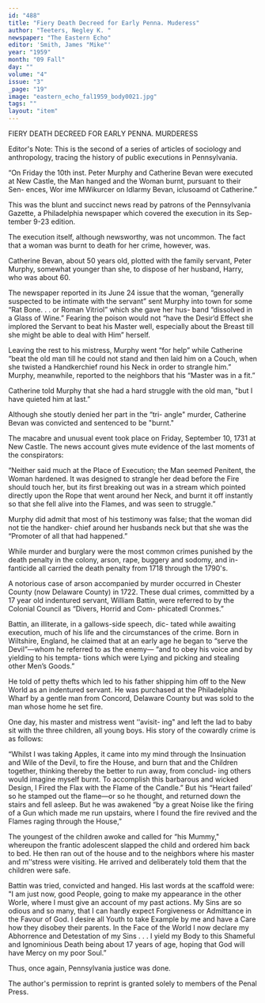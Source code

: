```yaml
---
id: "488"
title: "Fiery Death Decreed for Early Penna. Muderess"
author: "Teeters, Negley K. "
newspaper: "The Eastern Echo"
editor: 'Smith, James "Mike"'
year: "1959"
month: "09 Fall"
day: ""
volume: "4"
issue: "3"
_page: "19"
image: "eastern_echo_fal1959_body0021.jpg"
tags: ""
layout: "item"
---
```

FIERY DEATH DECREED FOR
EARLY PENNA. MURDERESS

Editor's Note: This is the second of a series of
articles of sociology and anthropology, tracing the
history of public executions in Pennsylvania.

“On Friday the 10th inst. Peter Murphy and
Catherine Bevan were executed at New Castle, the Man
hanged and the Woman burnt, pursuant to their Sen-
ences, Wor ime MWikurcer on Idlarmy Bevan, iclusoamd ot
Catherine.”

This was the blunt and succinct news read by
patrons of the Pennsylvania Gazette, a Philadelphia
newspaper which covered the execution in its Sep-
tember 9-23 edition.

The execution itself, although newsworthy, was
not uncommon. The fact that a woman was burnt to
death for her crime, however, was.

Catherine Bevan, about 50 years old, plotted with
the family servant, Peter Murphy, somewhat younger
than she, to dispose of her husband, Harry, who was
about 60.

The newspaper reported in its June 24 issue that
the woman, “generally suspected to be intimate with
the servant” sent Murphy into town for some “Rat
Bone. . . or Roman Vitriol” which she gave her hus-
band “dissolved in a Glass of Wine.” Fearing the
poison would not “have the Desir’d Effect she implored
the Servant to beat his Master well, especially about
the Breast till she might be able to deal with Him”
herself.

Leaving the rest to his mistress, Murphy went
“for help” while Catherine “beat the old man till he
could not stand and then laid him on a Couch, when
she twisted a Handkerchief round his Neck in order
to strangle him.” Murphy, meanwhile, reported to
the neighbors that his “Master was in a fit.”

Catherine told Murphy that she had a hard
struggle with the old man, "but I have quieted him
at last.”

Although she stoutly denied her part in the “tri-
angle" murder, Catherine Bevan was convicted and
sentenced to be "burnt."

The macabre and unusual event took place on
Friday, September 10, 1731 at New Castle. The news
account gives mute evidence of the last moments of the
conspirators:

“Neither said much at the Place of Execution; the
Man seemed Penitent, the Woman hardened. It was
designed to strangle her dead before the Fire should
touch her, but its first breaking out was in a stream
which pointed directly upon the Rope that went around
her Neck, and burnt it off instantly so that she fell alive
into the Flames, and was seen to struggle.”

Murphy did admit that most of his testimony
was false; that the woman did not tie the handker-
chief around her husbands neck but that she was
the “Promoter of all that had happened.”

While murder and burglary were the most
common crimes punished by the death penalty in the
colony, arson, rape, buggery and sodomy, and in-
fanticide all carried the death penalty from 1718
through the 1790's.

A notorious case of arson accompanied by murder
occurred in Chester County (now Delaware County)
in 1722. These dual crimes, committed by a 17 year
old indentured servant, William Battin, were referred
to by the Colonial Council as “Divers, Horrid and Com-
phicatedl Cronmes.”

Battin, an illiterate, in a gallows-side speech, dic-
tated while awaiting execution, much of his life and
the circumstances of the crime. Born in Wiltshire,
England, he claimed that at an early age he began to
“serve the Devil”—whom he referred to as the enemy—
“and to obey his voice and by yielding to his tempta-
tions which were Lying and picking and stealing other
Men’s Goods.”

He told of petty thefts which led to his father
shipping him off to the New World as an indentured
servant. He was purchased at the Philadelphia
Wharf by a gentle man from Concord, Delaware
County but was sold to the man whose home he set
fire.

One day, his master and mistress went ‘‘avisit-
ing" and left the lad to baby sit with the three
children, all young boys. His story of the cowardly
crime is as follows:

“Whilst I was taking Apples, it came into my mind
through the Insinuation and Wile of the Devil, to
fire the House, and burn that and the Children together,
thinking thereby the better to run away, from conclud-
ing others would imagine myself burnt. To accomplish
this barbarous and wicked Design, I Fired the Flax
with the Flame of the Candle.” But his “Heart failed’
so he stamped out the flame—or so he thought, and
returned down the stairs and fell asleep. But he was
awakened “by a great Noise like the firing of a Gun
which made me run upstairs, where I found the fire
revived and the Flames raging through the House,”

The youngest of the children awoke and called
for “his Mummy," whereupon the frantic adolescent
slapped the child and ordered him back to bed. He
then ran out of the house and to the neighbors where
his master and m’‘stress were visiting. He arrived
and deliberately told them that the children were
safe.

Battin was tried, convicted and hanged. His last
words at the scaffold were: "I am just now, good
People, going to make my appearance in the other
Worle, where I must give an account of my past
actions. My Sins are so odious and so many, that I
can hardly expect Forgiveness or Admittance in the
Favour of God. I desire all Youth to take Example by
me and have a Care how they disobey their parents.
In the Face of the World I now declare my Abhorrence
and Detestation of my Sins . . . I yield my Body to
this Shameful and Ignominious Death being about 17
years of age, hoping that God will have Mercy on my
poor Soul.”

Thus, once again, Pennsylvania justice was
done.

The author's permission to reprint is granted solely to members
of the Penal Press.
